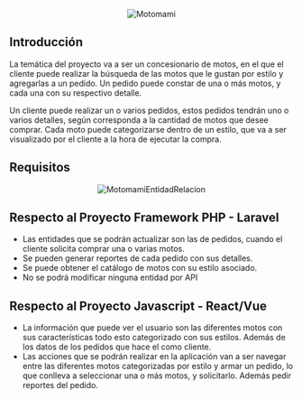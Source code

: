 <p align="center"><img src="https://ibb.co/mcXfJcR" alt="Motomami"></p>

## Introducción

La temática del proyecto va a ser un concesionario de motos, en el que el cliente puede realizar la búsqueda de las motos que le gustan por estilo y agregarlas a un pedido. Un pedido puede constar de una o más motos, y cada una con su respectivo detalle.

Un cliente puede realizar un o varios pedidos, estos pedidos tendrán uno o varios detalles, según corresponda a la cantidad de motos que desee comprar. Cada moto puede categorizarse dentro de un estilo, que va a ser visualizado por el cliente a la hora de ejecutar la compra.

## Requisitos
<p align="center"><img src="https://ibb.co/3pcYbDX" alt="MotomamiEntidadRelacion"></p>


## Respecto al Proyecto Framework PHP - Laravel

- Las entidades que se podrán actualizar son las de pedidos, cuando el cliente solicita comprar una o varias motos.
- Se pueden generar reportes de cada pedido con sus detalles.
- Se puede obtener el catálogo de motos con su estilo asociado.
- No se podrá modificar ninguna entidad por API

## Respecto al Proyecto Javascript - React/Vue
- La información que puede ver el usuario son las diferentes motos con sus características todo esto categorizado con sus estilos. Además    de los datos de los pedidos que hace el como cliente.
- Las acciones que se podrán realizar en la aplicación van a ser navegar entre las diferentes motos categorizadas por estilo y armar un pedido, lo que conlleva a seleccionar una o más motos, y solicitarlo. Además pedir reportes del pedido.





